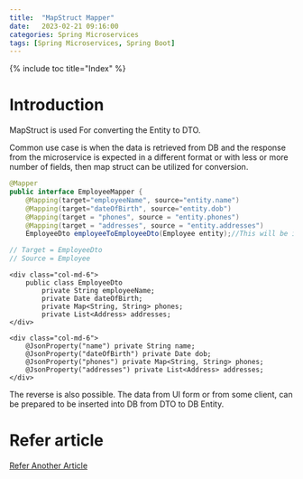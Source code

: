 ```yaml
---
title:  "MapStruct Mapper"
date:   2023-02-21 09:16:00
categories: Spring Microservices
tags: [Spring Microservices, Spring Boot]
---
```


{% include toc title="Index" %}

# Introduction
MapStruct is used For converting the Entity to DTO.

Common use case is when the data is retrieved from DB and the response from the microservice 
is expected in a different format or with less or more number of fields, then map struct can be utilized for 
conversion.

```java
@Mapper
public interface EmployeeMapper {
    @Mapping(target="employeeName", source="entity.name")
    @Mapping(target="dateOfBirth", source="entity.dob")
    @Mapping(target = "phones", source = "entity.phones")
    @Mapping(target = "addresses", source = "entity.addresses")
    EmployeeDto employeeToEmployeeDto(Employee entity);//This will be implemented by MapStruct

// Target = EmployeeDto
// Source = Employee
```

<div class="container">
  <div class="row ">

    <div class="col-md-6">
        public class EmployeeDto
            private String employeeName;
            private Date dateOfBirth;
            private Map<String, String> phones;
            private List<Address> addresses;
    </div>

    <div class="col-md-6">
        @JsonProperty("name") private String name;
        @JsonProperty("dateOfBirth") private Date dob;
        @JsonProperty("phones") private Map<String, String> phones;
        @JsonProperty("addresses") private List<Address> addresses;
    </div>

  </div>
</div>

The reverse is also possible. The data from UI form or from some client, can be prepared to be inserted into DB
from DTO to DB Entity.

# Refer article

[Refer Another Article](https://nitinkc.github.io/spring/microservices/map-struct/)




